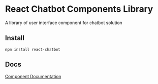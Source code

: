 # React Chatbot Components Library

A library of user interface component for chatbot solution

## Install

```
npm install react-chatbot
```

## Docs

[Component Documentation]()
